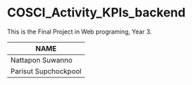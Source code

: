 # COSCI_Activity_KPIs_backend
This is the Final Project in Web programing, Year 3.


 NAME  |
 ----- |
Nattapon Suwanno |
Parisut Supchockpool |

